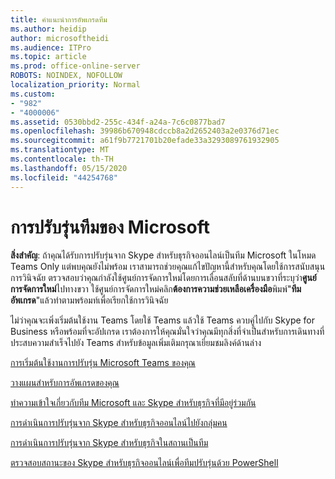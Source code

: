 ```yaml
---
title: คําแนะนําการอัพเกรดทีม
ms.author: heidip
author: microsoftheidi
ms.audience: ITPro
ms.topic: article
ms.prod: office-online-server
ROBOTS: NOINDEX, NOFOLLOW
localization_priority: Normal
ms.custom:
- "982"
- "4000006"
ms.assetid: 0530bbd2-255c-434f-a24a-7c6c0877bad7
ms.openlocfilehash: 39986b670948cdccb8a2d2652403a2e0376d71ec
ms.sourcegitcommit: a61f9b7721701b20efade33a3293089761932905
ms.translationtype: MT
ms.contentlocale: th-TH
ms.lasthandoff: 05/15/2020
ms.locfileid: "44254768"
---
```

# <a name="microsoft-teams-upgrade"></a>การปรับรุ่นทีมของ Microsoft

**สิ่งสําคัญ**: ถ้าคุณได้รับการปรับรุ่นจาก Skype สําหรับธุรกิจออนไลน์เป็นทีม Microsoft ในโหมด Teams Only แต่พบคุณยังไม่พร้อม เราสามารถช่วยคุณแก้ไขปัญหานี้สําหรับคุณโดยใช้การสนับสนุนการวินิจฉัย ตรวจสอบว่าคุณกําลังใช้ศูนย์การจัดการใหม่โดยการเลื่อนสลับที่ด้านบนขวาที่ระบุว่า**ศูนย์การจัดการใหม่**ไปทางขวา ใช้ศูนย์การจัดการใหม่คลิก**ต้องการความช่วยเหลือเครื่องมือ**พิมพ์"**ทีมอัพเกรด**"แล้วทําตามพร้อมท์เพื่อเรียกใช้การวินิจฉัย

ไม่ว่าคุณจะเพิ่งเริ่มต้นใช้งาน Teams โดยใช้ Teams แล้วใช้ Teams ควบคู่ไปกับ Skype for Business หรือพร้อมที่จะอัปเกรด เราต้องการให้คุณมั่นใจว่าคุณมีทุกสิ่งที่จําเป็นสําหรับการเดินทางที่ประสบความสําเร็จไปยัง Teams สําหรับข้อมูลเพิ่มเติมกรุณาเยี่ยมชมลิงค์ด้านล่าง

[การเริ่มต้นใช้งานการปรับรุ่น Microsoft Teams ของคุณ](https://docs.microsoft.com/MicrosoftTeams/upgrade-start-here)

[วางแผนสําหรับการอัพเกรดของคุณ](https://docs.microsoft.com/MicrosoftTeams/upgrade-plan-journey)

[ทําความเข้าใจเกี่ยวกับทีม Microsoft และ Skype สําหรับธุรกิจที่มีอยู่ร่วมกัน](https://docs.microsoft.com/MicrosoftTeams/teams-and-skypeforbusiness-coexistence-and-interoperability)

[การดําเนินการปรับรุ่นจาก Skype สําหรับธุรกิจออนไลน์ไปยังกลุ่มคน](https://docs.microsoft.com/MicrosoftTeams/upgrade-to-teams-execute-skypeforbusinessonline)

[การดําเนินการปรับรุ่นจาก Skype สําหรับธุรกิจในสถานเป็นทีม](https://docs.microsoft.com/MicrosoftTeams/upgrade-to-teams-execute-skypeforbusinesshybridonprem)
 
[ตรวจสอบสถานะของ Skype สําหรับธุรกิจออนไลน์เพื่อทีมปรับรุ่นด้วย PowerShell](https://docs.microsoft.com/powershell/module/skype/get-csteamsupgradestatus?view=skype-ps)